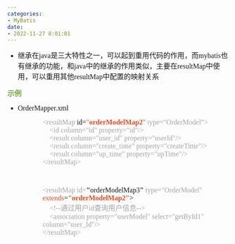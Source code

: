 ```yaml
---
categories:
- MyBatis
date:
- 2022-11-27 8:01:01
---
```


<ul style="list-style-type:disc">
    <li><span style="font-size:12.0pt"><span style="font-family:&quot;Microsoft YaHei UI&quot;">继承在</span></span><span
            style="font-size:12.0pt"><span style="font-family:&quot;Comic Sans MS&quot;">java</span></span><span
            style="font-size:12.0pt"><span
                style="font-family:&quot;Microsoft YaHei UI&quot;">是三大特性之一，可以起到重用代码的作用，而</span></span><span
            style="font-size:12.0pt"><span style="font-family:&quot;Comic Sans MS&quot;">mybatis</span></span><span
            style="font-size:12.0pt"><span
                style="font-family:&quot;Microsoft YaHei UI&quot;">也有继承的功能，和</span></span><span
            style="font-size:12.0pt"><span style="font-family:&quot;Comic Sans MS&quot;">java</span></span><span
            style="font-size:12.0pt"><span
                style="font-family:&quot;Microsoft YaHei UI&quot;">中的继承的作用类似，主要在</span></span><span
            style="font-size:12.0pt"><span style="font-family:&quot;Comic Sans MS&quot;">resultMap</span></span><span
            style="font-size:12.0pt"><span
                style="font-family:&quot;Microsoft YaHei UI&quot;">中使用，可以重用其他</span></span><span
            style="font-size:12.0pt"><span style="font-family:&quot;Comic Sans MS&quot;">resultMap</span></span><span
            style="font-size:12.0pt"><span style="font-family:&quot;Microsoft YaHei UI&quot;">中配置的映射关系</span></span>
    </li>
</ul>
<p><span style="font-size:12.0pt"><span style="font-family:&quot;Microsoft YaHei UI&quot;"><span
                style="color:#70ad47"><strong>示例</strong></span></span></span></p>
<ul style="list-style-type:disc">
    <li><span style="font-size:12.0pt"><span style="font-family:&quot;Comic Sans MS&quot;">OrderMapper.xml</span></span>
    </li>
</ul>
<p style="margin-left: 80px;"><span style="font-size:12.0pt"><span style="font-family:&quot;Comic Sans MS&quot;"><span
                style="color:#a5a5a5">&lt;resultMap</span> id=<span style="color:#e84c22">"</span><strong><span
                    style="color:#e84c22">orderModelMap2</span></strong><span style="color:#e84c22">"</span><span
                style="color:#a5a5a5"> type="OrderModel"&gt;</span><br><span style="color:#a5a5a5">&nbsp;&nbsp;&nbsp;
                &lt;id column="id" property="id"/&gt;<br>&nbsp;&nbsp;&nbsp; &lt;result column="user_id"
                property="userId"/&gt;<br>&nbsp;&nbsp;&nbsp; &lt;result column="create_time"
                property="createTime"/&gt;<br>&nbsp;&nbsp;&nbsp; &lt;result column="up_time"
                property="upTime"/&gt;<br>&lt;/resultMap&gt;</span></span></span></p>
<p style="margin-left: 80px;"><span style="font-size:12.0pt"><span style="font-family:&quot;Comic Sans MS&quot;"><span
                style="color:#a5a5a5">&nbsp;</span></span></span></p>
<p style="margin-left: 80px;"><span style="font-size:12.0pt"><span style="font-family:&quot;Comic Sans MS&quot;"><span
                style="color:#a5a5a5">&lt;resultMap id=</span></span><strong><span
                style="font-family:&quot;Comic Sans MS&quot;">"</span></strong><span
            style="font-family:&quot;Comic Sans MS&quot;">orderModelMap3</span><strong><span
                style="font-family:&quot;Comic Sans MS&quot;">"</span></strong><span
            style="font-family:&quot;Comic Sans MS&quot;"><span style="color:#a5a5a5">
                type="OrderModel"</span></span><span style="font-family:&quot;Comic Sans MS&quot;"><span
                style="color:#e84c22"> extends</span></span><span
            style="font-family:&quot;Comic Sans MS&quot;">=</span><strong><span
                style="font-family:&quot;Comic Sans MS&quot;"><span
                    style="color:#e84c22">"orderModelMap2"</span></span></strong><span
            style="font-family:&quot;Comic Sans MS&quot;">&gt;</span><br><span
            style="font-family:&quot;Comic Sans MS&quot;"><span style="color:#a5a5a5">&nbsp;&nbsp;&nbsp;
                &lt;!--</span></span><span style="font-family:&quot;Microsoft YaHei UI&quot;"><span
                style="color:#a5a5a5">通过用户</span></span><span style="font-family:&quot;Comic Sans MS&quot;"><span
                style="color:#a5a5a5">id</span></span><span style="font-family:&quot;Microsoft YaHei UI&quot;"><span
                style="color:#a5a5a5">查询用户信息</span></span><span style="font-family:&quot;Comic Sans MS&quot;"><span
                style="color:#a5a5a5">--&gt;<br>&nbsp;&nbsp;&nbsp; &lt;association property="userModel"
                select="getById1" column="user_Id"/&gt;<br>&lt;/resultMap&gt;</span></span></span></p>
<p><span style="font-size:12.0pt"><span style="font-family:&quot;Comic Sans MS&quot;"><span
                style="color:#a5a5a5">&nbsp;</span></span></span></p>
<p><span style="font-size:12.0pt"><span style="font-family:&quot;Comic Sans MS&quot;"><span
                style="color:#70ad47">&nbsp;</span></span></span></p>